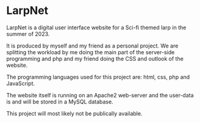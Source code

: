 # LarpNet
LarpNet is a digital user interface website for a Sci-fi themed larp in the summer of 2023.

It is produced by myself and my friend as a personal project.
We are splitting the workload by me doing the main part of the server-side programming and php and my friend doing the CSS and outlook of the website.

The programming languages used for this project are: html, css, php and JavaScript.

The website itself is running on an Apache2 web-server and the user-data is and will be stored in a MySQL database.

This project will most likely not be publically available.
